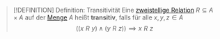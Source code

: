 > [!DEFINITION] Definition: Transitivität
> Eine [zweistellige Relation](Zweistellige%20Relation.md) $R\subseteq A \times A$ auf der [Menge](../Menge.md) $A$ heißt **transitiv**, falls für alle $x,y,z\in A$
> $$((x\,\, R\,\, y) \land (y\,\, R \,\, z)) \implies x\,\, R \,\, z$$